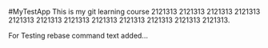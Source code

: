 #MyTestApp 
This is my git learning course 2121313 2121313 2121313 2121313 2121313 2121313 2121313 2121313 2121313 2121313 2121313 2121313.

For Testing rebase command text added...